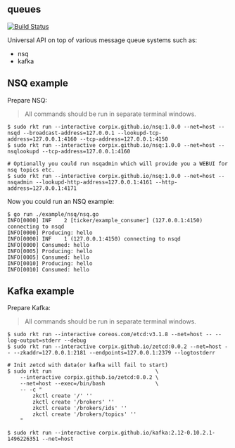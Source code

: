 queues
-------

[![Build Status](https://travis-ci.org/corpix/queues.svg?branch=master)](https://travis-ci.org/corpix/queues)

Universal API on top of various message queue systems such as:

- nsq
- kafka

## NSQ example

Prepare NSQ:

> All commands should be run in separate terminal windows.

``` console
$ sudo rkt run --interactive corpix.github.io/nsq:1.0.0 --net=host -- nsqd --broadcast-address=127.0.0.1 --lookupd-tcp-address=127.0.0.1:4160 --tcp-address=127.0.0.1:4150
$ sudo rkt run --interactive corpix.github.io/nsq:1.0.0 --net=host -- nsqlookupd --tcp-address=127.0.0.1:4160

# Optionally you could run nsqadmin which will provide you a WEBUI for nsq topics etc.
$ sudo rkt run --interactive corpix.github.io/nsq:1.0.0 --net=host -- nsqadmin --lookupd-http-address=127.0.0.1:4161 --http-address=127.0.0.1:4171
```

Now you could run an NSQ example:

``` console
$ go run ./example/nsq/nsq.go
INFO[0000] INF    2 [ticker/example_consumer] (127.0.0.1:4150) connecting to nsqd
INFO[0000] Producing: hello
INFO[0000] INF    1 (127.0.0.1:4150) connecting to nsqd
INFO[0000] Consumed: hello
INFO[0005] Producing: hello
INFO[0005] Consumed: hello
INFO[0010] Producing: hello
INFO[0010] Consumed: hello
```

## Kafka example

Prepare Kafka:

> All commands should be run in separate terminal windows.

``` console
$ sudo rkt run --interactive coreos.com/etcd:v3.1.8 --net=host -- --log-output=stderr --debug
$ sudo rkt run --interactive corpix.github.io/zetcd:0.0.2 --net=host -- --zkaddr=127.0.0.1:2181 --endpoints=127.0.0.1:2379 --logtostderr

# Init zetcd with data(or kafka will fail to start)
$ sudo rkt run                                 \
    --interactive corpix.github.io/zetcd:0.0.2 \
    --net=host --exec=/bin/bash                \
    -- -c "
        zkctl create '/' ''
        zkctl create '/brokers' ''
        zkctl create '/brokers/ids' ''
        zkctl create '/brokers/topics' ''
    "

$ sudo rkt run --interactive corpix.github.io/kafka:2.12-0.10.2.1-1496226351 --net=host
```
